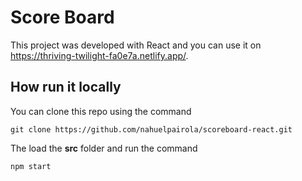 # Score Board

This project was developed with React and you can use it on https://thriving-twilight-fa0e7a.netlify.app/.

## How run it locally

You can clone this repo using the command

`git clone https://github.com/nahuelpairola/scoreboard-react.git`

The load the **src** folder and run the command

`npm start`
